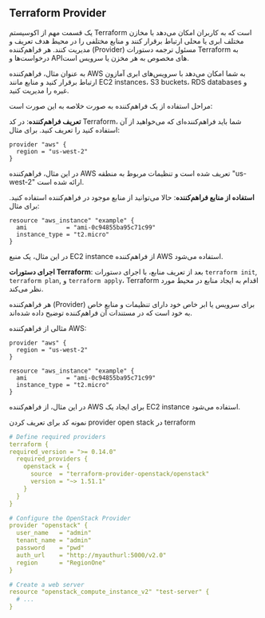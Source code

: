 ## Terraform Provider

یک قسمت مهم از اکوسیستم Terraform است که به کاربران امکان می‌دهد با مخازن مختلف ابری یا محلی ارتباط برقرار کنند و منابع مختلفی را در محیط هدف تعریف و مدیریت کنند. هر فراهم‌کننده (Provider) مسئول ترجمه دستورات Terraform به درخواست‌ها و APIهای مخصوص به هر مخزن یا سرویس است.

به عنوان مثال، فراهم‌کننده AWS به شما امکان می‌دهد با سرویس‌های ابری آمازون ارتباط برقرار کنید و منابع مانند EC2 instances، S3 buckets، RDS databases و غیره را مدیریت کنید.

مراحل استفاده از یک فراهم‌کننده به صورت خلاصه به این صورت است:

**تعریف فراهم‌کننده**:
   در کد Terraform، شما باید فراهم‌کننده‌ای که می‌خواهید از آن استفاده کنید را تعریف کنید. برای مثال:

   ```
   provider "aws" {
     region = "us-west-2"
   }
   ```

   در این مثال، فراهم‌کننده AWS تعریف شده است و تنظیمات مربوط به منطقه "us-west-2" ارائه شده است.

**استفاده از منابع فراهم‌کننده**:
   حالا می‌توانید از منابع موجود در فراهم‌کننده استفاده کنید. برای مثال:

   ```
   resource "aws_instance" "example" {
     ami           = "ami-0c94855ba95c71c99"
     instance_type = "t2.micro"
   }
   ```

   در این مثال، یک منبع EC2 instance از فراهم‌کننده AWS استفاده می‌شود.

**اجرای دستورات Terraform**:
   بعد از تعریف منابع، با اجرای دستورات `terraform init`, `terraform plan`, و `terraform apply`، Terraform اقدام به ایجاد منابع در محیط مورد نظر می‌کند.

هر فراهم‌کننده (Provider) برای سرویس یا ابر خاص خود دارای تنظیمات و منابع خاص به خود است که در مستندات آن فراهم‌کننده توضیح داده شده‌اند.

مثالی از فراهم‌کننده AWS:
```
provider "aws" {
  region = "us-west-2"
}

resource "aws_instance" "example" {
  ami           = "ami-0c94855ba95c71c99"
  instance_type = "t2.micro"
}
```

در این مثال، از فراهم‌کننده AWS برای ایجاد یک EC2 instance استفاده می‌شود.


نمونه کد برای تعریف کردن provider open stack در terraform

```yml
# Define required providers
terraform {
required_version = ">= 0.14.0"
  required_providers {
    openstack = {
      source  = "terraform-provider-openstack/openstack"
      version = "~> 1.51.1"
    }
  }
}

# Configure the OpenStack Provider
provider "openstack" {
  user_name   = "admin"
  tenant_name = "admin"
  password    = "pwd"
  auth_url    = "http://myauthurl:5000/v2.0"
  region      = "RegionOne"
}

# Create a web server
resource "openstack_compute_instance_v2" "test-server" {
  # ...
}
```
